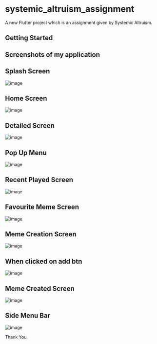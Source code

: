 # systemic_altruism_assignment

A new Flutter project which is an assignment given by Systemic Altruism.

## Getting Started

## Screenshots of my application

## Splash Screen 
![image](https://github.com/user-attachments/assets/3100ef54-be79-4378-bd73-87881739d4ba)

## Home Screen
![image](https://github.com/user-attachments/assets/b52710fd-6c7a-4eba-9973-873779eca472)

## Detailed Screen
![image](https://github.com/user-attachments/assets/3ec0dbef-1492-49ca-aa0e-3809bcce3ef3)

## Pop Up Menu
![image](https://github.com/user-attachments/assets/29f85b76-b8de-4687-8592-3568cc158d41)

## Recent Played Screen
![image](https://github.com/user-attachments/assets/95b5e56d-9ffb-45b4-8f81-b75d339e172f)

## Favourite Meme Screen
![image](https://github.com/user-attachments/assets/5d21203c-131b-46d3-af34-40c28c550a48)

## Meme Creation Screen
![image](https://github.com/user-attachments/assets/4c5b85e0-6c3e-456c-9ae1-18ef328a5941)

## When clicked on add btn
![image](https://github.com/user-attachments/assets/6c17a588-4c4e-490c-a78b-c822ef54f709)

## Meme Created Screen
![image](https://github.com/user-attachments/assets/41bab9f1-b081-4c38-b61c-e9acec4c6801)

## Side Menu Bar
![image](https://github.com/user-attachments/assets/8c4bcee5-b659-4b4f-ab9c-0b8ff5718d73)

Thank You.
